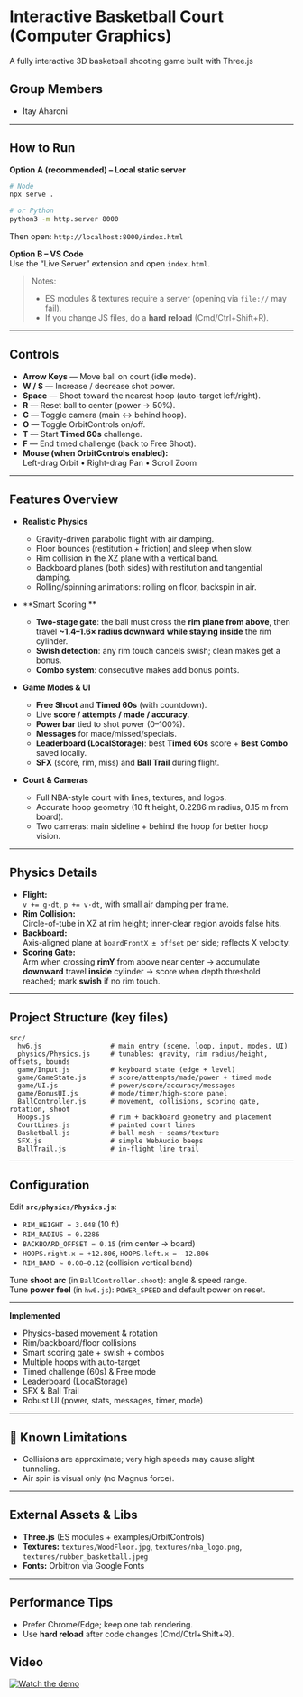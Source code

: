 # Interactive Basketball Court (Computer Graphics)

A fully interactive 3D basketball shooting game built with Three.js

## Group Members

- Itay Aharoni

---

## How to Run

**Option A (recommended) – Local static server**

```bash
# Node
npx serve .

# or Python
python3 -m http.server 8000
```

Then open: `http://localhost:8000/index.html`

**Option B – VS Code**  
Use the “Live Server” extension and open `index.html`.

> Notes:
>
> - ES modules & textures require a server (opening via `file://` may fail).
> - If you change JS files, do a **hard reload** (Cmd/Ctrl+Shift+R).

---

## Controls

- **Arrow Keys** — Move ball on court (idle mode).
- **W / S** — Increase / decrease shot power.
- **Space** — Shoot toward the nearest hoop (auto-target left/right).
- **R** — Reset ball to center (power → 50%).
- **C** — Toggle camera (main ↔ behind hoop).
- **O** — Toggle OrbitControls on/off.
- **T** — Start **Timed 60s** challenge.
- **F** — End timed challenge (back to Free Shoot).
- **Mouse (when OrbitControls enabled):**  
  Left-drag Orbit • Right-drag Pan • Scroll Zoom

---

## Features Overview

- **Realistic Physics**

  - Gravity-driven parabolic flight with air damping.
  - Floor bounces (restitution + friction) and sleep when slow.
  - Rim collision in the XZ plane with a vertical band.
  - Backboard planes (both sides) with restitution and tangential damping.
  - Rolling/spinning animations: rolling on floor, backspin in air.

- **Smart Scoring **

  - **Two-stage gate**: the ball must cross the **rim plane from above**, then travel **~1.4–1.6× radius downward** **while staying inside** the rim cylinder.
  - **Swish detection**: any rim touch cancels swish; clean makes get a bonus.
  - **Combo system**: consecutive makes add bonus points.

- **Game Modes & UI**

  - **Free Shoot** and **Timed 60s** (with countdown).
  - Live **score / attempts / made / accuracy**.
  - **Power bar** tied to shot power (0–100%).
  - **Messages** for made/missed/specials.
  - **Leaderboard (LocalStorage)**: best **Timed 60s** score + **Best Combo** saved locally.
  - **SFX** (score, rim, miss) and **Ball Trail** during flight.

- **Court & Cameras**
  - Full NBA-style court with lines, textures, and logos.
  - Accurate hoop geometry (10 ft height, 0.2286 m radius, 0.15 m from board).
  - Two cameras: main sideline + behind the hoop for better hoop vision.

---

## Physics Details

- **Flight:**  
  `v += g·dt`, `p += v·dt`, with small air damping per frame.
- **Rim Collision:**  
  Circle-of-tube in XZ at rim height; inner-clear region avoids false hits.
- **Backboard:**  
  Axis-aligned plane at `boardFrontX ± offset` per side; reflects X velocity.
- **Scoring Gate:**  
  Arm when crossing **rimY** from above near center → accumulate **downward** travel **inside** cylinder → score when depth threshold reached; mark **swish** if no rim touch.

---

## Project Structure (key files)

```
src/
  hw6.js                 # main entry (scene, loop, input, modes, UI)
  physics/Physics.js     # tunables: gravity, rim radius/height, offsets, bounds
  game/Input.js          # keyboard state (edge + level)
  game/GameState.js      # score/attempts/made/power + timed mode
  game/UI.js             # power/score/accuracy/messages
  game/BonusUI.js        # mode/timer/high-score panel
  BallController.js      # movement, collisions, scoring gate, rotation, shoot
  Hoops.js               # rim + backboard geometry and placement
  CourtLines.js          # painted court lines
  Basketball.js          # ball mesh + seams/texture
  SFX.js                 # simple WebAudio beeps
  BallTrail.js           # in-flight line trail
```

---

## Configuration

Edit **`src/physics/Physics.js`**:

- `RIM_HEIGHT = 3.048` (10 ft)
- `RIM_RADIUS = 0.2286`
- `BACKBOARD_OFFSET = 0.15` (rim center → board)
- `HOOPS.right.x = +12.806`, `HOOPS.left.x = -12.806`
- `RIM_BAND ≈ 0.08–0.12` (collision vertical band)

Tune **shoot arc** (in `BallController.shoot`): angle & speed range.  
Tune **power feel** (in `hw6.js`): `POWER_SPEED` and default power on reset.

---

**Implemented**

- Physics-based movement & rotation
- Rim/backboard/floor collisions
- Smart scoring gate + swish + combos
- Multiple hoops with auto-target
- Timed challenge (60s) & Free mode
- Leaderboard (LocalStorage)
- SFX & Ball Trail
- Robust UI (power, stats, messages, timer, mode)

---

## 🐞 Known Limitations

- Collisions are approximate; very high speeds may cause slight tunneling.
- Air spin is visual only (no Magnus force).

---

## External Assets & Libs

- **Three.js** (ES modules + examples/OrbitControls)
- **Textures:** `textures/WoodFloor.jpg`, `textures/nba_logo.png`, `textures/rubber_basketball.jpeg`
- **Fonts:** Orbitron via Google Fonts

---

## Performance Tips

- Prefer Chrome/Edge; keep one tab rendering.
- Use **hard reload** after code changes (Cmd/Ctrl+Shift+R).

## Video

[![Watch the demo](https://img.youtube.com/vi/ObtrQMPlvDI/hqdefault.jpg)](https://youtu.be/ObtrQMPlvDI)
